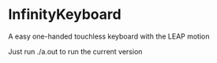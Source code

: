 InfinityKeyboard
================

A easy one-handed touchless keyboard with the LEAP motion

Just run ./a.out to run the current version
